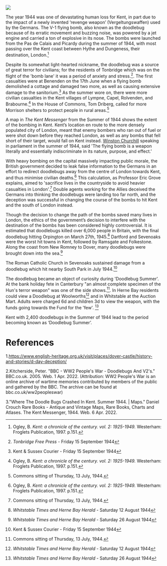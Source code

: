<a href="https://juncture-digital.org"><img src="https://juncture-digital.org/images/ve-button.png"></a>

<param ve-config
    title="Doodlebugs in Kent"
    author="Hannah, Alfie and Jonathan"
    banner="https://upload.wikimedia.org/wikipedia/commons/9/9e/Fieseler_Fi_103R_side.JPG"
    layout="vtl">
<param ve-entity title="V-1 flying bomb" eid="Q153348" aliases="V-1"> <!-- V-1 flying bomb -->
<param ve-entity title="Kent" eid="Q23298">
<param ve-entity title="V-2 bombs" eid="Q174640">
<param ve-entity title="London" eid="Q84">
<param ve-entity title="British Government" eid="Q6063">
<param ve-entity title="Britain" eid="Q145">
<param ve-entity title="Orpington" eid="Q123977">

The year 1944 was one of devastating human loss for Kent, in part due to the impact of a newly invented ‘revenge weapon’ (Vergeltungswaffen) used by the Germans. The V-1 flying bomb, also known as the doodlebug because of its erratic movement and buzzing noise, was powered by a jet engine and carried a ton of explosive in its nose. The bombs were launched from the Pas de Calais and Picardy during the summer of 1944, with most passing over the Kent coast between Hythe and Dungeness, their destination, London.[^ref1] 
<param ve-image 
       label="Kent map" 
       description="A map of the area" 
       license="Creative Commons Attribution Share-Alike 3.0 Unported" 
       url="https://upload.wikimedia.org/wikipedia/commons/f/fd/Kent_UK_location_map.svg">
<param ve-image centre="    " zoom="15">

Despite its somewhat light-hearted nickname, the doodlebug was a source of great terror for civilians; for the residents of Tonbridge which was on the flight of the 'bomb lane' it was a period of anxiety and stress.[^ref2]. The first casualties were at Benenden on the 17th June when a flying bomb demolished a cottage and damaged two more, as well as causing extensive damage to the sanitorium.[^ref3] As the summer wore on, there were more civilian casualties in the Kent villages of Lympne, Capel, Rolvenden, and Brabourne.[^ref4] In the House of Commons, Tom Driberg, called for more Morrison shelters to protect people in rural areas.[^ref5]

A map in _The Kent Messenger_ from the Summer of 1944 shows the extent of the bombing in Kent. Kent’s location en route to the more densely populated city of London, meant that enemy bombers who ran out of fuel or were shot down before they reached London, as well as any bombs that fell short of their target, would fall on Kent instead. [Winston Churchill](/20c/20c-churchill-chartwell/) speaking in parliament in the summer of 1944, said 'The flying bomb is a weapon literally and essentially indiscriminate in its nature, purpose, and effect.’
<param ve-image url="https://www.normandythenandnow.com/wp-content/uploads/2018/04/Map-showing-where-the-doodlebug-fell-in-kent-published-in-the-Kent-Messenger-newspaper.jpg" label="Where the doodlebugs fell, Kent Messenger, via https://www.normandythenandnow.com/wp-content/uploads/2018/04/Map-showing-where-the-doodlebug-fell-in-kent-published-in-the-Kent-Messenger-newspaper.jpg"> 
<param ve-image centre="    " zoom="15">

With heavy bombing on the capital massively impacting public morale, the British government decided to leak false information to the Germans in an effort to redirect doodlebugs away from the centre of London towards Kent, and thus minimise civilian deaths.[^ref4] This calculation, as Professor Eric Grove explains, aimed to 'sacrifice lives in the countryside to avoid heavier casualties in London'.[^ref5] Double agents working for the Allies deceived the Germans into thinking the doodlebugs were landing too far north, and the deception was successful in changing the course of the bombs to hit Kent and the south of London instead. 
<param ve-image 
       label="V2 tipped over by a Spitfire"
       description="A spitfire tipping a V2 with its wing" 
       license="Joseph Quincy Adams. Image credit C. W. Redwood, formerly technical artist at Cornell University, Public domain, via Wikimedia Commons" 
       url="https://www.normandythenandnow.com/wp-content/uploads/2018/04/Spitfire-Tipping-V-1-Flying-Bomb-wiki.jpg">
<param ve-image label="V2 rocket"
       description="A V2" 
       license="https://upload.wikimedia.org/wikipedia/commons/e/e9/V-2_Rocket_Flying_Heritage_Collection%28Side%29.jpg" 
      url="https://upload.wikimedia.org/wikipedia/commons/e/e9/V-2_Rocket_Flying_Heritage_Collection%28Side%29.jpg">
<param ve-image centre="    " zoom="15">

Though the decision to change the path of the bombs saved many lives in London, the ethics of the government’s decision to interfere with the destination of the bombs has been considered highly controversial. It is estimated that doodlebugs killed over 6,000 people in Britain, with the final doodlebug hitting Orpington on March 27th, 1945.[^ref6] Dartford and Sevenoaks were the worst hit towns in Kent, followed by Ramsgate and Folkestone. Along the coast from New Romney to Dover, many doodlebugs were brought down into the sea.[^ref7]   

The Roman Catholic Church in Sevenoaks sustained damage from a doodlebug which hit nearby South Park in July 1944.[^ref3]

The doodlebug became an object of curiosity during 'Doodlebug Summer'. At the bank holiday fete in Canterbury "an almost complete specimen of the Hun's terror weapon" was one of the side shows.[^ref5]. In Herne Bay residents could view a Doodlebug at Woolworths[^ref6] and in Whitstable at the Auction Mart. Adults were charged 6d and children 3d to view the weapon, with the funds going towards the Fund for the 'few'. [^ref7]  
<param ve-image 
       label="V-1 flying bomb" 
       description="The Fiesler 103R bomb" 
       license="public domain" 
       url="https://upload.wikimedia.org/wikipedia/commons/1/1f/Fieseler_Fi_103R_Reichenberg.jpg">
<param ve-image centre="    " zoom="15">

Kent with 2,400 doodlebugs in the Summer of 1944 lead to the period becoming known as ‘Doodlebug Summer’.
<param ve-image 
       label="Orpington" 
       description="An image of the high street" 
       license="Creative Commons Attribution-Share Alike 4.0 International" 
       url="https://upload.wikimedia.org/wikipedia/commons/4/4d/Orpington_High_Street_with_bus.jpg">
<param ve-image centre="    " zoom="15">

# References
[^ref1]: Ogley, B. _Kent: a chronicle of the century. vol. 2: 1925-1949._ Westerham: Froglets Publication, 1997. p.151.
[^ref2]: _Tonbridge Free Press_ - Friday 15 September 1944
[^ref3]: Kent & Sussex Courier - Friday 15 September 1944
[^ref4]: Ogley, B. _Kent: a chronicle of the century. vol. 2: 1925-1949._ Westerham: Froglets Publication, 1997. p.151.
[^ref4]: _Kent & Sussex Courier_ - Friday 15 September 1944
[^ref5]: Commons sitting of Thursday, 13 July, 1944.
[^ref4]: _Tonbridge Free Press_ - Friday 26 January 1945
[^ref5]: _Whitstable Times and Herne Bay Herald_ - Saturday 16 September 1944
[^ref6]: _Whitstable Times and Herne Bay Herald_ - Saturday 12 August 1944
[^ref7]: _Whitstable Times and Herne Bay Herald_ - Saturday 26 August 1944
[^ref2]: (Cook)
[^ref3]: _Sevenoaks Chronicle and Kentish Advertiser_ - Friday 19 July 1946
[^ref4]: ("Doodlebugs 'Diverted' To Save London")
[^ref5]: Ibid.
[^ref6]: "Where The Doodle Bugs Crashed In Kent. Summer 1944. Maps"
[^ref7]: _The County Administration in War_ cited in _East Kent Times and Mail_ - Wednesday 28 May 1947


1.https://www.english-heritage.org.uk/visit/places/dover-castle/history-and-stories/d-day-deception/

2.Kitcherside, Peter. "BBC - WW2 People's War - Doodlebugs And V2's." BBC.co.uk. 2005. Web. 1 Apr. 2022. (Attribution: WW2 People's War is an online archive of wartime memories contributed by members of the public and gathered by the BBC. The archive can be found at bbc.co.uk/ww2peopleswar)

3."Where The Doodle Bugs Crashed In Kent. Summer 1944. | Maps." Daniel Crouch Rare Books - Antique and Vintage Maps, Rare Books, Charts and Atlases. The Kent Messenger, 1944. Web. 6 Apr. 2022.

